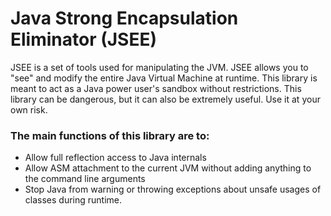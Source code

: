 # Java Strong Encapsulation Eliminator (JSEE)

JSEE is a set of tools used for manipulating the JVM. JSEE allows you to "see" and modify the entire Java Virtual
Machine at runtime. This library is meant to act as a Java power user's sandbox without restrictions. This library can
be dangerous, but it can also be extremely useful. Use it at your own risk.

### The main functions of this library are to:

* Allow full reflection access to Java internals
* Allow ASM attachment to the current JVM without adding anything to the command line arguments
* Stop Java from warning or throwing exceptions about unsafe usages of classes during runtime.
